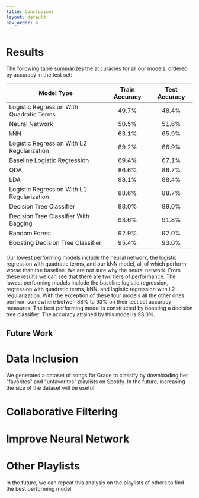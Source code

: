 ```yaml
---
title: Conclusions
layout: default
nav_order: 4
---
```


# Results

The following table summarizes the accuracies for all our models, ordered by accuracy in the test set:


|                 Model Type                 | Train Accuracy      | Test Accuracy      |
|--------------------------------------------|:-------------------:|:------------------:|
|  Logistic Regression With Quadratic Terms  |       49.7%         |       48.4%        |
|                 Neural Network             |       50.5%         |       51.6%        |
|                     kNN                    |       63.1%         |       65.9%        |
| Logistic Regression With L2 Regularization |       69.2%         |       66.9%        |
|        Baseline Logistic Regression        |       69.4%         |       67.1%        |
|                     QDA                    |       86.6%         |       86.7%        |
|                     LDA                    |       88.1%         |       88.4%        |
| Logistic Regression With L1 Regularization |       88.6%         |       88.7%        |
|          Decision Tree Classifier          |       88.0%         |       89.0%        |
|    Decision Tree Classifier With Bagging   |       93.6%         |       91.8%        |
|               Random Forest                |       92.9%         |       92.0%        |
|       Boosting Decision Tree Classifier    |       95.4%         |       93.0%        |

Our lowest performing models include the neural network, the logistic regression with quadratic terms, and our kNN model, all of which perform worse than the baseline.
We are not sure why the neural network.
From these results we can see that there are two tiers of performance. 
The lowest performing models include the baseline logistic regression, regression with quadratic terms, kNN, and logistic regression with L2 regularization. 
With the exception of these four models all the other ones perfrom somewhere betwen 88% to 93% on their test set accuracy measures. 
The best performing model is constructed by boosting a decision tree classifier. 
The accuracy attained by this model is 93.0%.

## Future Work
# Data Inclusion
We generated a dataset of songs for Grace to classify by downloading her "favorites" and "unfavorites" playlists on Spotify. 
In the future, increasing the size of the dataset will be useful.
# Collaborative Filtering
# Improve Neural Network
# Other Playlists
In the future, we can repeat this analysis on the playlists of others to find the best performing model.